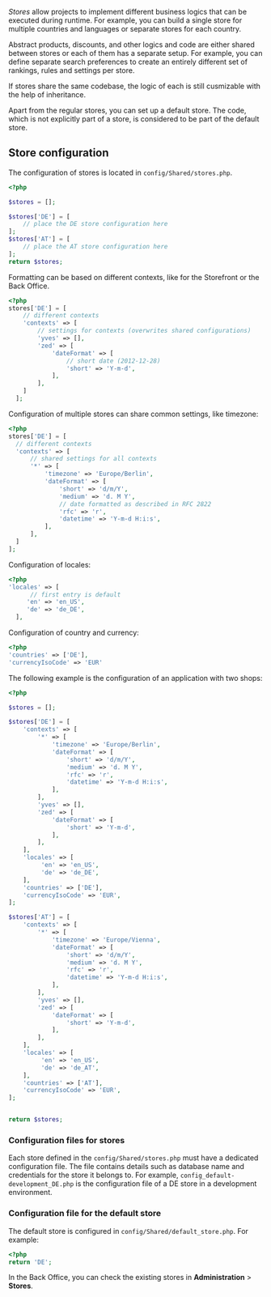 *Stores* allow projects to implement different business logics that can be executed during runtime. For example, you can build a single store for multiple countries and languages or separate stores for each country. 

Abstract products, discounts, and other logics and code are either shared between stores or each of them has a separate setup. For example, you can define separate search preferences to create an entirely different set of rankings, rules and settings per store. 

If stores share the same codebase, the logic of each is still cusmizable with the help of inheritance.

Apart from the regular stores, you can set up a default store. The code, which is not explicitly part of a store, is considered to be part of the default store.

## Store configuration

The configuration of stores is located in `config/Shared/stores.php`.

```php
<?php

$stores = [];

$stores['DE'] = [
    // place the DE store configuration here
];
$stores['AT'] = [
    // place the AT store configuration here
];
return $stores;
```

Formatting can be based on different contexts, like for the Storefront or the Back Office.

```php
<?php
stores['DE'] = [
    // different contexts
    'contexts' => [
        // settings for contexts (overwrites shared configurations)
        'yves' => [],
        'zed' => [
            'dateFormat' => [
                // short date (2012-12-28)
                'short' => 'Y-m-d',
            ],
        ],
    ]
  ];
  ```
  
Configuration of multiple stores can share common settings, like timezone:
  ```php
  <?php
stores['DE'] = [
    // different contexts
    'contexts' => [
        // shared settings for all contexts
        '*' => [
            'timezone' => 'Europe/Berlin',
            'dateFormat' => [
                'short' => 'd/m/Y',
                'medium' => 'd. M Y',
                // date formatted as described in RFC 2822
                'rfc' => 'r',
                'datetime' => 'Y-m-d H:i:s',
            ],
        ],
    ]
  ];
  ```
  
Configuration of locales:
  ```php
  <?php
'locales' => [
        // first entry is default
       'en' => 'en_US',
       'de' => 'de_DE',
    ],
 ```

Configuration of country and currency:
 ```php
 <?php
'countries' => ['DE'],
'currencyIsoCode' => 'EUR'
```

The following example is the configuration of an application with two shops:
```php
<?php

$stores = [];

$stores['DE'] = [
    'contexts' => [
        '*' => [
            'timezone' => 'Europe/Berlin',
            'dateFormat' => [
                'short' => 'd/m/Y',
                'medium' => 'd. M Y',
                'rfc' => 'r',
                'datetime' => 'Y-m-d H:i:s',
            ],
        ],
        'yves' => [],
        'zed' => [
            'dateFormat' => [
                'short' => 'Y-m-d',
            ],
        ],
    ],
    'locales' => [
         'en' => 'en_US',
         'de' => 'de_DE',
    ],
    'countries' => ['DE'],
    'currencyIsoCode' => 'EUR',
];

$stores['AT'] = [
    'contexts' => [
        '*' => [
            'timezone' => 'Europe/Vienna',
            'dateFormat' => [
                'short' => 'd/m/Y',
                'medium' => 'd. M Y',
                'rfc' => 'r',
                'datetime' => 'Y-m-d H:i:s',
            ],
        ],
        'yves' => [],
        'zed' => [
            'dateFormat' => [
                'short' => 'Y-m-d',
            ],
        ],
    ],
    'locales' => [
         'en' => 'en_US',
         'de' => 'de_AT',
    ],
    'countries' => ['AT'],
    'currencyIsoCode' => 'EUR',
];


return $stores;
```

### Configuration files for stores
Each store defined in the `config/Shared/stores.php` must have a dedicated configuration file. The file contains details such as database name and credentials for the store it belongs to. For example, `config_default-development_DE.php` is the configuration file of a DE store in a development environment.

### Configuration file for the default store

The default store is configured in `config/Shared/default_store.php`. For example:
```php
<?php
return 'DE';
```

In the Back Office, you can check the existing stores in **Administration** > **Stores**.	

